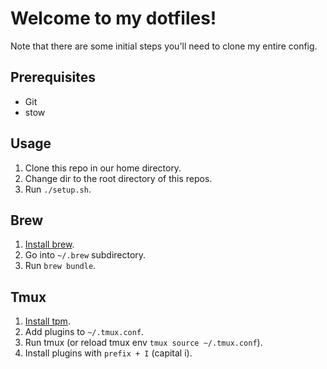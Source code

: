 # Welcome to my dotfiles!

Note that there are some initial steps you'll need to clone my entire config.

## Prerequisites

* Git
* stow

## Usage

1. Clone this repo in our home directory.
1. Change dir to the root directory of this repos.
1. Run `./setup.sh`.

## Brew

1. [Install brew][brew].
1. Go into `~/.brew` subdirectory.
1. Run `brew bundle`.  

## Tmux

1. [Install tpm][tpm].
1. Add plugins to `~/.tmux.conf`.
1. Run tmux (or reload tmux env `tmux source ~/.tmux.conf`).
1. Install plugins with `prefix + I` (capital i).

[tpm]: https://github.com/tmux-plugins/tpm?tab=readme-ov-file#installation
[brew]: https://brew.sh/
